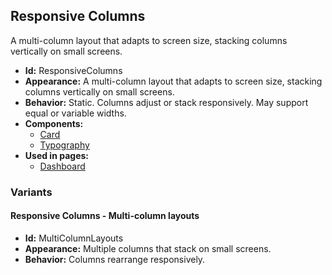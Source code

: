 ## Responsive Columns
A multi-column layout that adapts to screen size, stacking columns vertically on small screens.
- **Id:** ResponsiveColumns
- **Appearance:** A multi-column layout that adapts to screen size, stacking columns vertically on small screens.
- **Behavior:** Static. Columns adjust or stack responsively. May support equal or variable widths.
- **Components:**
  - [Card](../components/Card.md)
  - [Typography](../components/Typography.md)
- **Used in pages:**
  - [Dashboard](../pages/Dashboard.md)
### Variants
#### Responsive Columns - **Multi-column layouts**
- **Id:** MultiColumnLayouts
- **Appearance:** Multiple columns that stack on small screens.
- **Behavior:** Columns rearrange responsively.
